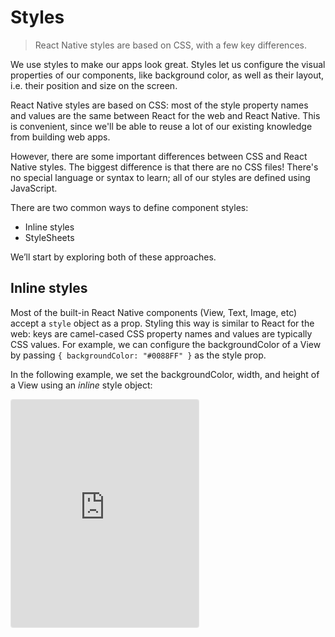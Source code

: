 # Styles

> React Native styles are based on CSS, with a few key differences.

We use styles to make our apps look great. Styles let us configure the visual properties of our components, like background color, as well as their layout, i.e. their position and size on the screen.

React Native styles are based on CSS: most of the style property names and values are the same between React for the web and React Native. This is convenient, since we'll be able to reuse a lot of our existing knowledge from building web apps.

However, there are some important differences between CSS and React Native styles. The biggest difference is that there are no CSS files! There's no special language or syntax to learn; all of our styles are defined using JavaScript.

There are two common ways to define component styles:

- Inline styles
- StyleSheets

We’ll start by exploring both of these approaches.

## Inline styles

Most of the built-in React Native components (View, Text, Image, etc) accept a `style` object as a prop. Styling this way is similar to React for the web: keys are camel-cased CSS property names and values are typically CSS values. For example, we can configure the backgroundColor of a View by passing `{ backgroundColor: "#0088FF" }` as the style prop.

In the following example, we set the backgroundColor, width, and height of a View using an _inline_ style object:

<iframe src="https://snack.expo.io/embedded/@dabbott/styled-view?preview=true&platform=web" style="height: 26em;border:1px solid rgba(0,0,0,.08);border-radius:4px;background:center no-repeat url('https://i.imgur.com/5apDm5w.gif'), #fafafa;" />

[Download example](https://expo.io/--/api/v2/snack/download/@dabbott/styled-view)

> Any example snippet can be downloaded as a full React Native project on your computer! We'll include a "Download example" link below each snippet from here on out. After unzipping the file, run `npm install` and `expo start` to run the project locally. This is totally optional.

Inline styles are useful for prototyping, since they're co-located with our rendering code. We also _need_ to use inline styles when defining dynamic styles, e.g. styles based on props, since we don't know the values of our props until the render function is called.

However, inline styles can quickly grow from a couple lines into quite a lot of code, which clutters our render method, making our code harder to follow. Wouldn't it be convenient if we could move them somewhere else? That's where StyleSheets come in.

## StyleSheets

The `StyleSheet` API gives us a consistent way to define our styles outside of our component definition. Additionally, `StyleSheet` includes important performance optimizations that aren't possible with inline styles. For these reasons, we should generally use the `StyleSheet` API wherever possible, rather than inline styles.

Here's the same example as above using StyleSheets:

<iframe src="https://snack.expo.io/embedded/@dabbott/stylesheet-view?preview=true&platform=web" style="height: 26em;border:1px solid rgba(0,0,0,.08);border-radius:4px;background:center no-repeat url('https://i.imgur.com/5apDm5w.gif'), #fafafa;" />

[Download example](https://expo.io/--/api/v2/snack/download/@dabbott/stylesheet-view)

We call `StyleSheet.create` with a top-level object containing nested style objects. `StyleSheet` will then optimize our styles and return them to us. The keys of the top-level object are arbitrary, but will determine the names of our optimized styles. We can then refer to them by name in our render method, e.g. styles.myStyle.

A React Native StyleSheet is analogous to a CSS stylesheet containing classnames - we define them separately from our component code, and can reuse the same definition wherever we want that style.

Sometimes we may want to apply multiple styles to a component at the same time (similar to "cascading" in CSS styles), and fortunately, React Native provides an easy way to do that.

## Applying multiple styles

Suppose we want to render two `Text` components. One should use a "standard" text style, while the other should extend our "standard" text style with an additional "fancy" style.

On the web, we would probably pass two classnames to our "fancy" text component: one for the standard style and one for the fancy style. React Native lets us pass an array of styles to a component to accomplish the same thing. When we pass an array of styles as a style prop, their keys are merged into a single object, with the last object in the array taking precedence.

Here's our example with two `Text` components:

<iframe src="https://snack.expo.io/embedded/@dabbott/multiple-styles?preview=true&platform=web" style="height: 38em;border:1px solid rgba(0,0,0,.08);border-radius:4px;background:center no-repeat url('https://i.imgur.com/5apDm5w.gif'), #fafafa;" />

[Download example](https://expo.io/--/api/v2/snack/download/@dabbott/multiple-styles)

Here we can see that the fancy text uses the size of the "standard" text, but adds two additional style properties. Note that the color of the "fancy" style overrides the color of the "standard" style, since we pass it last in the array. Also note that we can mix-and-match inline style objects and StyleSheet styles in this array.

This approach helps us manage the complexity of complicated components by reusing portions of our styles in multiple places.

Tomorrow we'll take styling a step further to define responsive layouts for our components.
